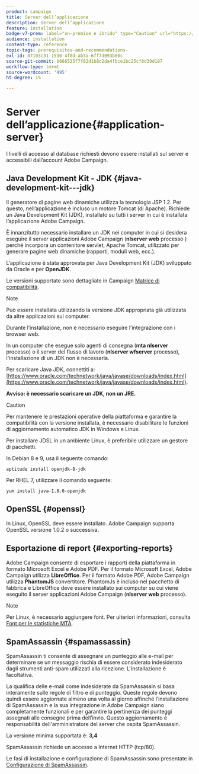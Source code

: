 ```yaml
---
product: campaign
title: Server dell’applicazione
description: Server dell’applicazione
feature: Installation
badge-v7-prem: label="on-premise e ibrido" type="Caution" url="https://experienceleague.adobe.com/docs/campaign-classic/using/installing-campaign-classic/architecture-and-hosting-models/hosting-models-lp/hosting-models.html?lang=it" tooltip="Applicabile solo alle distribuzioni on-premise e ibride"
audience: installation
content-type: reference
topic-tags: prerequisites-and-recommendations-
exl-id: 87103c31-1530-4f8d-ab3a-6ff73093b80c
source-git-commit: b666535f7f82d1b8c2da4fbce1bc25cf8d39d187
workflow-type: tm+mt
source-wordcount: '495'
ht-degree: 1%

---
```


# Server dell’applicazione{#application-server}



I livelli di accesso al database richiesti devono essere installati sul server e accessibili dall’account Adobe Campaign.

## Java Development Kit - JDK {#java-development-kit---jdk}

Il generatore di pagine web dinamiche utilizza la tecnologia JSP 1.2. Per questo, nell’applicazione è incluso un motore Tomcat (di Apache). Richiede un Java Development Kit (JDK), installato su tutti i server in cui è installata l’applicazione Adobe Campaign.

È innanzitutto necessario installare un JDK nei computer in cui si desidera eseguire il server applicazioni Adobe Campaign (**nlserver web** processo ) perché incorpora un contenitore servlet, Apache Tomcat, utilizzato per generare pagine web dinamiche (rapporti, moduli web, ecc.).

L’applicazione è stata approvata per Java Development Kit (JDK) sviluppato da Oracle e per **OpenJDK**.

Le versioni supportate sono dettagliate in Campaign [Matrice di compatibilità](../../rn/using/compatibility-matrix.md).

>[!NOTE]
>
>Può essere installata utilizzando la versione JDK appropriata già utilizzata da altre applicazioni sul computer.
>  
>Durante l’installazione, non è necessario eseguire l’integrazione con i browser web.
>
>In un computer che esegue solo agenti di consegna (**mta nlserver** processo) o il server del flusso di lavoro (**nlserver wfserver** processo), l&#39;installazione di un JDK non è necessaria.

Per scaricare Java JDK, connettiti a: [https://www.oracle.com/technetwork/java/javase/downloads/index.html](https://www.oracle.com/technetwork/java/javase/downloads/index.html).

**Avviso: è necessario scaricare un JDK, non un JRE.**

>[!CAUTION]
>
>Per mantenere le prestazioni operative della piattaforma e garantire la compatibilità con la versione installata, è necessario disabilitare le funzioni di aggiornamento automatico JDK in Windows e Linux.

Per installare JDSL in un ambiente Linux, è preferibile utilizzare un gestore di pacchetti.

In Debian 8 e 9, usa il seguente comando:

```
aptitude install openjdk-8-jdk
```

Per RHEL 7, utilizzare il comando seguente:

```
yum install java-1.8.0-openjdk
```

## OpenSSL {#openssl}

In Linux, OpenSSL deve essere installato. Adobe Campaign supporta OpenSSL versione 1.0.2 o successiva.

## Esportazione di report {#exporting-reports}

Adobe Campaign consente di esportare i rapporti della piattaforma in formato Microsoft Excel e Adobe PDF. Per il formato Microsoft Excel, Adobe Campaign utilizza **LibreOffice**. Per il formato Adobe PDF, Adobe Campaign utilizza **PhantomJS** convertitore. PhantomJs è incluso nel pacchetto di fabbrica e LibreOffice deve essere installato sui computer su cui viene eseguito il server applicazioni Adobe Campaign (**nlserver web** processo).

>[!NOTE]
>
>Per Linux, è necessario aggiungere font. Per ulteriori informazioni, consulta [Font per le statistiche MTA](../../installation/using/prerequisites-of-campaign-installation-in-linux.md#fonts-for-mta-statistics).

## SpamAssassin {#spamassassin}

SpamAssassin ti consente di assegnare un punteggio alle e-mail per determinare se un messaggio rischia di essere considerato indesiderato dagli strumenti anti-spam utilizzati alla ricezione. L&#39;installazione è facoltativa.

La qualifica delle e-mail come indesiderate da SpamAssassin si basa interamente sulle regole di filtro e di punteggio. Queste regole devono quindi essere aggiornate almeno una volta al giorno affinché l’installazione di SpamAssassin e la sua integrazione in Adobe Campaign siano completamente funzionali e per garantire la pertinenza dei punteggi assegnati alle consegne prima dell’invio. Questo aggiornamento è responsabilità dell&#39;amministratore del server che ospita SpamAssassin.

La versione minima supportata è: **3,4**

SpamAssassin richiede un accesso a Internet HTTP (tcp/80).

Le fasi di installazione e configurazione di SpamAssassin sono presentate in [Configurazione di SpamAssassin](../../installation/using/configuring-spamassassin.md).
